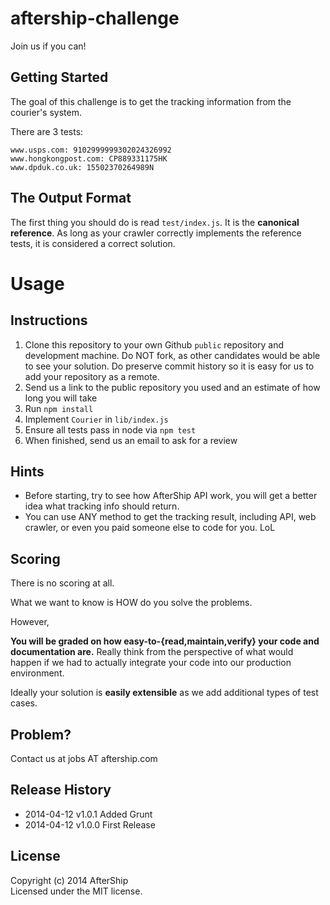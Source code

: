# aftership-challenge

Join us if you can!

## Getting Started
The goal of this challenge is to get the tracking information from the courier's system.

There are 3 tests:

```
www.usps.com: 9102999999302024326992
www.hongkongpost.com: CP889331175HK
www.dpduk.co.uk: 15502370264989N

```

## The Output Format

The first thing you should do is read `test/index.js`. It is the **canonical reference**. As long as your crawler correctly implements the reference tests, it is considered a correct solution.


# Usage

## Instructions

1. Clone this repository to your own Github `public` repository and development machine. Do NOT fork, as other candidates would be able to see your solution. Do preserve commit history so it is easy for us to add your repository as a remote.
2. Send us a link to the public repository you used and an estimate of how long you will take
3. Run `npm install`
4. Implement `Courier` in `lib/index.js`
5. Ensure all tests pass in node via `npm test`
6. When finished, send us an email to ask for a review

## Hints

* Before starting, try to see how AfterShip API work, you will get a better idea what tracking info should return.
* You can use ANY method to get the tracking result, including API, web crawler, or even you paid someone else to code for you. LoL

## Scoring

There is no scoring at all.

What we want to know is HOW do you solve the problems.

However,

**You will be graded on how easy-to-{read,maintain,verify} your code and documentation are.** Really think from the perspective of what would happen if we had to actually integrate your code into our production environment.

Ideally your solution is **easily extensible** as we add additional types of test cases.

## Problem?
Contact us at jobs AT aftership.com



## Release History
* 2014-04-12 v1.0.1 Added Grunt
* 2014-04-12 v1.0.0 First Release

## License
Copyright (c) 2014 AfterShip  
Licensed under the MIT license.

